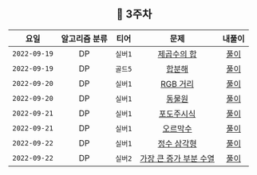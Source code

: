 <div align="center">

## 📅 3주차


|      요일      | 알고리즘 분류 |  티어   |                           문제                           | 내풀이 |
|:------------:|:-------:|:-----:|:------------------------------------------------------:| :---:|
| `2022-09-19` |   DP    | `실버1` |     [제곱수의 합](https://www.acmicpc.net/problem/1699)     | [풀이](https://github.com/jangwon3828/Algorithm_Competition-Study/blob/wonjin/3%EC%A3%BC%EC%B0%A8/3%EC%A3%BC%EC%B0%A8_%EC%9B%90%EC%A7%84/%EC%A0%9C%EA%B3%B1%EC%88%98%EC%9D%98%ED%95%A9.java) |
| `2022-09-19` |   DP    | `골드5` |      [합분해](https://www.acmicpc.net/problem/2225)       | [풀이](https://github.com/jangwon3828/Algorithm_Competition-Study/blob/wonjin/3%EC%A3%BC%EC%B0%A8/3%EC%A3%BC%EC%B0%A8_%EC%9B%90%EC%A7%84/%ED%95%A9%EB%B6%84%ED%95%B4.java) |
| `2022-09-20` |   DP    | `실버1` |     [RGB 거리](https://www.acmicpc.net/problem/1149)     | [풀이](https://github.com/jangwon3828/Algorithm_Competition-Study/blob/wonjin/3%EC%A3%BC%EC%B0%A8/3%EC%A3%BC%EC%B0%A8_%EC%9B%90%EC%A7%84/RGB%EA%B1%B0%EB%A6%AC.java) |
| `2022-09-20` |   DP    | `실버1` |      [동물원](https://www.acmicpc.net/problem/1309)       | [풀이](https://github.com/jangwon3828/Algorithm_Competition-Study/blob/wonjin/3%EC%A3%BC%EC%B0%A8/3%EC%A3%BC%EC%B0%A8_%EC%9B%90%EC%A7%84/%EB%8F%99%EB%AC%BC%EC%9B%90.java) |
| `2022-09-21` |   DP    | `실버1` |     [포도주시식](https://www.acmicpc.net/problem/2156)      | [풀이](https://github.com/jangwon3828/Algorithm_Competition-Study/blob/wonjin/3%EC%A3%BC%EC%B0%A8/3%EC%A3%BC%EC%B0%A8_%EC%9B%90%EC%A7%84/%ED%8F%AC%EB%8F%84%EC%A3%BC%EC%8B%9C%EC%8B%9D.java) |
| `2022-09-21` |   DP    | `실버1` |     [오르막수](https://www.acmicpc.net/problem/11057)      | [풀이](https://github.com/jangwon3828/Algorithm_Competition-Study/blob/wonjin/3%EC%A3%BC%EC%B0%A8/3%EC%A3%BC%EC%B0%A8_%EC%9B%90%EC%A7%84/%EC%98%A4%EB%A5%B4%EB%A7%89%EC%88%98.java) |
| `2022-09-22` |   DP    | `실버1` |     [정수 삼각형](https://www.acmicpc.net/problem/1932)     | [풀이](https://github.com/jangwon3828/Algorithm_Competition-Study/blob/wonjin/3%EC%A3%BC%EC%B0%A8/3%EC%A3%BC%EC%B0%A8_%EC%9B%90%EC%A7%84/%EC%A0%95%EC%88%98%EC%82%BC%EA%B0%81%ED%98%95.java) |
| `2022-09-22` |   DP    | `실버2` | [가장 큰 증가 부분 수열](https://www.acmicpc.net/problem/11055) | [풀이](https://github.com/jangwon3828/Algorithm_Competition-Study/blob/wonjin/3%EC%A3%BC%EC%B0%A8/3%EC%A3%BC%EC%B0%A8_%EC%9B%90%EC%A7%84/%EA%B0%80%EC%9E%A5%ED%81%B0%EC%A6%9D%EA%B0%80%EB%B6%80%EB%B6%84%EC%88%98%EC%97%B4.java) |
</div>
